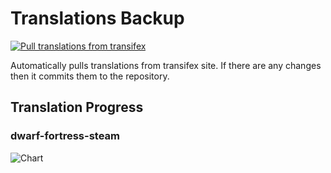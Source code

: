 # Translations Backup

[![Pull translations from transifex](https://github.com/dfint/translations-backup/actions/workflows/pull-translations.yml/badge.svg)](https://github.com/dfint/translations-backup/actions/workflows/pull-translations.yml)

Automatically pulls translations from transifex site. If there are any changes then it commits them to the repository.

## Translation Progress

### dwarf-fortress-steam

![Chart](https://quickchart.io/chart/render/sf-827ea191-a519-4eea-a3ed-2d32f1b755d8)
<!--
### dwarf-fortress

![Chart](https://quickchart.io/chart/render/sf-740d1068-a83d-4883-bf0f-7a3d524d16a0)
-->